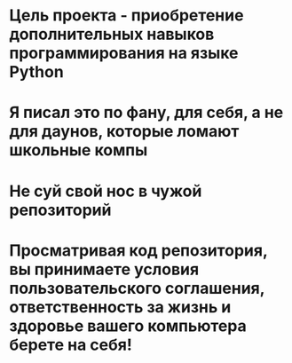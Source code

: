# Цель проекта - приобретение дополнительных навыков программирования на языке Python
# Я писал это по фану, для себя, а не для даунов, которые ломают школьные компы
# Не суй свой нос в чужой репозиторий
# Просматривая код репозитория, вы принимаете условия пользовательского соглашения, ответственность за жизнь и здоровье вашего компьютера берете на себя!
